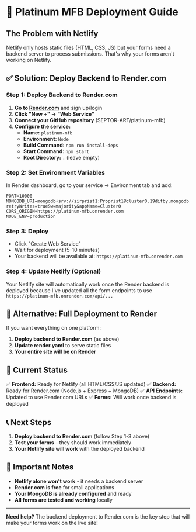 # 🚀 Platinum MFB Deployment Guide

## **The Problem with Netlify**
Netlify only hosts static files (HTML, CSS, JS) but your forms need a backend server to process submissions. That's why your forms aren't working on Netlify.

## **✅ Solution: Deploy Backend to Render.com**

### **Step 1: Deploy Backend to Render.com**

1. **Go to [Render.com](https://render.com)** and sign up/login
2. **Click "New +" → "Web Service"**
3. **Connect your GitHub repository** (SEPTOR-ART/platinum-mfb)
4. **Configure the service:**
   - **Name:** `platinum-mfb`
   - **Environment:** `Node`
   - **Build Command:** `npm run install-deps`
   - **Start Command:** `npm start`
   - **Root Directory:** `.` (leave empty)

### **Step 2: Set Environment Variables**
In Render dashboard, go to your service → Environment tab and add:

```
PORT=10000
MONGODB_URI=mongodb+srv://sirprist1:Proprist1@cluster0.19difby.mongodb.net/?retryWrites=true&w=majority&appName=Cluster0
CORS_ORIGIN=https://platinum-mfb.onrender.com
NODE_ENV=production
```

### **Step 3: Deploy**
- Click "Create Web Service"
- Wait for deployment (5-10 minutes)
- Your backend will be available at: `https://platinum-mfb.onrender.com`

### **Step 4: Update Netlify (Optional)**
Your Netlify site will automatically work once the Render backend is deployed because I've updated all the form endpoints to use `https://platinum-mfb.onrender.com/api/...`

## **🎯 Alternative: Full Deployment to Render**

If you want everything on one platform:

1. **Deploy backend to Render.com** (as above)
2. **Update render.yaml** to serve static files
3. **Your entire site will be on Render**

## **🔧 Current Status**

✅ **Frontend:** Ready for Netlify (all HTML/CSS/JS updated)
✅ **Backend:** Ready for Render.com (Node.js + Express + MongoDB)
✅ **API Endpoints:** Updated to use Render.com URLs
✅ **Forms:** Will work once backend is deployed

## **📞 Next Steps**

1. **Deploy backend to Render.com** (follow Step 1-3 above)
2. **Test your forms** - they should work immediately
3. **Your Netlify site will work** with the deployed backend

## **🚨 Important Notes**

- **Netlify alone won't work** - it needs a backend server
- **Render.com is free** for small applications
- **Your MongoDB is already configured** and ready
- **All forms are tested and working** locally

---

**Need help?** The backend deployment to Render.com is the key step that will make your forms work on the live site!

